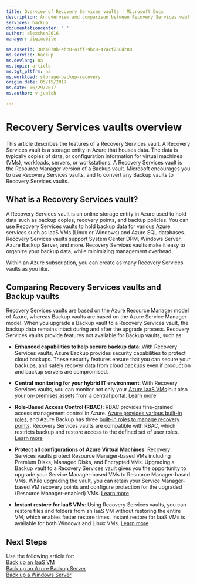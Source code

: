 ```yaml
---
title: Overview of Recovery Services vaults | Microsoft Docs
description: An overview and comparison between Recovery Services vaults and Azure Backup vaults.
services: backup
documentationcenter: ' '
author: alexchen2016
manager: digimobile

ms.assetid: 38d4078b-ebc8-41ff-9bc8-47acf256dc80
ms.service: backup
ms.devlang: na
ms.topic: article
ms.tgt_pltfrm: na
ms.workload: storage-backup-recovery
origin.date: 05/15/2017
ms.date: 06/29/2017
ms.author: v-junlch

---
```

# Recovery Services vaults overview

This article describes the features of a Recovery Services vault. A Recovery Services vault is a storage entity in Azure that houses data. The data is typically copies of data, or configuration information for virtual machines (VMs), workloads, servers, or workstations. A Recovery Services vault is the Resource Manager version of a Backup vault. Microsoft encourages you to use Recovery Services vaults, and to convert any Backup vaults to Recovery Services vaults.

## What is a Recovery Services vault?

A Recovery Services vault is an online storage entity in Azure used to hold data such as backup copies, recovery points, and backup policies. You can use Recovery Services vaults to hold backup data for various Azure services such as IaaS VMs (Linux or Windows) and Azure SQL databases. Recovery Services vaults support System Center DPM, Windows Server, Azure Backup Server, and more. Recovery Services vaults make it easy to organize your backup data, while minimizing management overhead.

Within an Azure subscription, you can create as many Recovery Services vaults as you like.

## Comparing Recovery Services vaults and Backup vaults

Recovery Services vaults are based on the Azure Resource Manager model of Azure, whereas Backup vaults are based on the Azure Service Manager model. When you upgrade a Backup vault to a Recovery Services vault, the backup data remains intact during and after the upgrade process. Recovery Services vaults provide features not available for Backup vaults, such as:

- **Enhanced capabilities to help secure backup data**: With Recovery Services vaults, Azure Backup provides security capabilities to protect cloud backups. These security features ensure that you can secure your backups, and safely recover data from cloud backups even if production and backup servers are compromised. 

- **Central monitoring for your hybrid IT environment**: With Recovery Services vaults, you can monitor not only your [Azure IaaS VMs](backup-azure-manage-vms-classic.md) but also your [on-premises assets](backup-azure-manage-windows-server-classic.md#manage-backup-items) from a central portal. [Learn more](http://azure.microsoft.com/blog/alerting-and-monitoring-for-azure-backup)

- **Role-Based Access Control (RBAC)**: RBAC provides fine-grained access management control in Azure. [Azure provides various built-in roles](../active-directory/role-based-access-built-in-roles.md), and Azure Backup has three [built-in roles to manage recovery points](backup-rbac-rs-vault.md). Recovery Services vaults are compatible with RBAC, which restricts backup and restore access to the defined set of user roles. [Learn more](backup-rbac-rs-vault.md)

- **Protect all configurations of Azure Virtual Machines**: Recovery Services vaults protect Resource Manager-based VMs including Premium Disks, Managed Disks, and Encrypted VMs. Upgrading a Backup vault to a Recovery Services vault gives you the opportunity to upgrade your Service Manager-based VMs to Resource Manager-based VMs. While upgrading the vault, you can retain your Service Manager-based VM recovery points and configure protection for the upgraded (Resource Manager-enabled) VMs. [Learn more](http://azure.microsoft.com/blog/azure-backup-recovery-services-vault-ga)

- **Instant restore for IaaS VMs**: Using Recovery Services vaults, you can restore files and folders from an IaaS VM without restoring the entire VM, which enables faster restore times. Instant restore for IaaS VMs is available for both Windows and Linux VMs. [Learn more](http://azure.microsoft.com/blog/instant-file-recovery-from-azure-linux-vm-backup-using-azure-backup-preview)


## Next Steps
Use the following article for:</br>
[Back up an IaaS VM](backup-azure-arm-vms-prepare.md)</br>
[Back up an Azure Backup Server](backup-azure-microsoft-azure-backup-classic.md)</br>
[Back up a Windows Server](backup-configure-vault.md)

